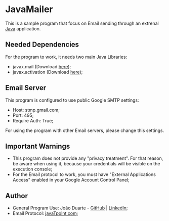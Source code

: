 # JavaMailer

This is a sample program that focus on Email sending through an extrenal [Java](https://www.java.com/en/) application.

## Needed Dependencies
For the program to work, it needs two main Java Libraries:
* javax.mail (Download [here](https://jar-download.com/?search_box=javax.mail));
* javax.activation (Download [here](https://jar-download.com/?search_box=javax.activation));

## Email Server
This program is configured to use public Google SMTP settings:
* Host: stmp.gmail.com;
* Port: 495;
* Require Auth: True;

For using the program with other Email servers, please change this settings.

## Important Warnings
* This program does not provide any "privacy treatment". For that reason, be aware when using it, because your credentials will be visible on the execution console;
* For the Email protocol to work, you must have "External Applications Access" enabled in your Google Account Control Panel;

## Author
* General Program Use: João Duarte - [GitHub](https://github.com/jduarte98) | [LinkedIn](https://www.linkedin.com/in/jo%C3%A3o-duarte-453bb9199);
* Email Protocol: [javaTpoint.com](https://www.javatpoint.com/example-of-sending-email-using-java-mail-api-through-gmail-server);
